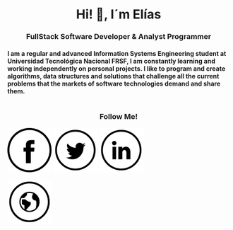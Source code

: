 <body>
<h1 align="center">Hi! 👋, I´m Elías</h1>
<h3 align="center">FullStack Software Developer & Analyst Programmer</h3>
<h4 align="left">I am a regular and advanced Information Systems Engineering student at Universidad Tecnológica Nacional FRSF, I am constantly learning and working independently on personal projects. I like to program and create algorithms, data structures and solutions that challenge all the current problems that the markets of software technologies demand and share them.</h5>
 <h1> 
 <h3 align="center">Follow Me!</h3>

<a href="https://www.facebook.com/elias.suiva" target="_blank"><img src="https://github.com/eliassuiva/eliassuiva/blob/main/assets/fb.png" alt="Facebook" width="100"></a>
<a href="https://twitter.com/Elias_Suiva" target="_blank"><img src="https://github.com/eliassuiva/eliassuiva/blob/main/assets/tw.png" alt="Twitter" width="100"></a>
<a href="https://www.linkedin.com/in/eliassuiva404/" target="_blank"><img src="https://github.com/eliassuiva/eliassuiva/blob/main/assets/in.png" alt="LinkedIn" width="100"></a>

<a href="https://eliassuiva.000webhostapp.com/" target="_blank"><img src="https://github.com/eliassuiva/eliassuiva/blob/main/assets/www.png" alt="Website" width="100"></a>
</body>
